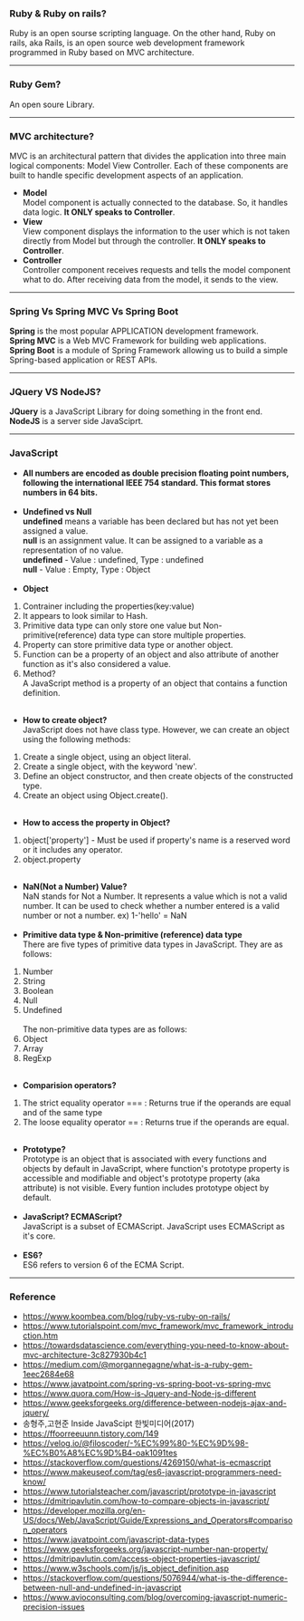 ### Ruby & Ruby on rails?
Ruby is an open sourse scripting language. On the other hand, Ruby on rails, aka Rails, 
is an open source web development framework programmed in Ruby based on MVC architecture. 
- - -
### Ruby Gem?
An open soure Library.
- - -
### MVC architecture?
MVC is an architectural pattern that divides the application into three main logical components: Model View Controller. 
Each of these components are built to handle specific development aspects of an application.
* **Model**</br>
Model component is actually connected to the database. So, it handles data logic. **It ONLY speaks to Controller**. 
* **View**</br>
View component displays the information to the user which is not taken directly from Model but through the controller. **It ONLY speaks to Controller**.
* **Controller**</br>
Controller component receives requests and tells the model component what to do. After receiving data from the model, it sends to the view.
- - -
### Spring Vs Spring MVC Vs Spring Boot
**Spring** is the most popular APPLICATION development framework. </br>
**Spring MVC** is a Web MVC Framework for building web applications. </br>
**Spring Boot** is a module of Spring Framework allowing us to build a simple Spring-based application or REST APIs. 
- - -
### JQuery VS NodeJS?
**JQuery** is a JavaScript Library for doing something in the front end.</br>
**NodeJS** is a server side JavaSciprt.
- - -
### JavaScript 
* **All numbers are encoded as double precision floating point numbers, following the international IEEE 754 standard. This format stores numbers in 64 bits.** </br></br>
* **Undefined vs Null** </br>
**undefined** means a variable has been declared but has not yet been assigned a value.</br> **null** is an assignment value. It can be assigned to a variable as a representation of no value.</br>
**undefined** - Value : undefined, Type : undefined</br>
**null** - Value : Empty, Type : Object </br></br>
* **Object**
1. Contrainer including the properties(key:value) 
2. It appears to look similar to Hash.
3. Primitive data type can only store one value but Non-primitive(reference) data type can store multiple properties.
4. Property can store primitive data type or another object.
5. Function can be a property of an object and also attribute of another function as it's also considered a value.
6. Method? </br>
A JavaScript method is a property of an object that contains a function definition. </br></br>
* **How to create object?**</br>
JavaScript does not have class type. However, we can create an object using the following methods:
1. Create a single object, using an object literal.
2. Create a single object, with the keyword 'new'.
3. Define an object constructor, and then create objects of the constructed type.
4. Create an object using Object.create().</br></br>
* **How to access the property in Object?**</br>
1. object['property'] - Must be used if property's name is a reserved word or it includes any operator.
2. object.property</br></br>
* **NaN(Not a Number) Value?**</br>
NaN stands for Not a Number. It represents a value which is not a valid number. 
It can be used to check whether a number entered is a valid number or not a number. ex) 1-'hello' = NaN </br></br>
* **Primitive data type & Non-primitive (reference) data type** </br>
There are five types of primitive data types in JavaScript. They are as follows:
1. Number 
2. String
3. Boolean
4. Null
5. Undefined </br></br>
The non-primitive data types are as follows:
1. Object
2. Array
3. RegExp </br></br>



* **Comparision operators?** </br>
1. The strict equality operator === : Returns true if the operands are equal and of the same type
2. The loose equality operator == : Returns true if the operands are equal.</br></br>
* **Prototype?** </br>
Prototype is an object that is associated with every functions and objects by default in JavaScript, where function's prototype property is accessible and modifiable and object's prototype property (aka attribute) is not visible. Every funtion includes prototype object by default.</br></br>
* **JavaScript? ECMAScript?** </br>
JavaScript is a subset of ECMAScript. JavaScript uses ECMAScript as it's core. </br></br>
* **ES6?** </br>
ES6 refers to version 6 of the ECMA Script.</br>

- - -
### Reference
* https://www.koombea.com/blog/ruby-vs-ruby-on-rails/
* https://www.tutorialspoint.com/mvc_framework/mvc_framework_introduction.htm
* https://towardsdatascience.com/everything-you-need-to-know-about-mvc-architecture-3c827930b4c1
* https://medium.com/@morgannegagne/what-is-a-ruby-gem-1eec2684e68
* https://www.javatpoint.com/spring-vs-spring-boot-vs-spring-mvc
* https://www.quora.com/How-is-Jquery-and-Node-js-different
* https://www.geeksforgeeks.org/difference-between-nodejs-ajax-and-jquery/
* 송형주,고현준 Inside JavaScipt 한빛미디어(2017)
* https://ffoorreeuunn.tistory.com/149
* https://velog.io/@filoscoder/-%EC%99%80-%EC%9D%98-%EC%B0%A8%EC%9D%B4-oak1091tes
* https://stackoverflow.com/questions/4269150/what-is-ecmascript
* https://www.makeuseof.com/tag/es6-javascript-programmers-need-know/
* https://www.tutorialsteacher.com/javascript/prototype-in-javascript
* https://dmitripavlutin.com/how-to-compare-objects-in-javascript/
* https://developer.mozilla.org/en-US/docs/Web/JavaScript/Guide/Expressions_and_Operators#comparison_operators
* https://www.javatpoint.com/javascript-data-types
* https://www.geeksforgeeks.org/javascript-number-nan-property/
* https://dmitripavlutin.com/access-object-properties-javascript/
* https://www.w3schools.com/js/js_object_definition.asp
* https://stackoverflow.com/questions/5076944/what-is-the-difference-between-null-and-undefined-in-javascript
* https://www.avioconsulting.com/blog/overcoming-javascript-numeric-precision-issues



